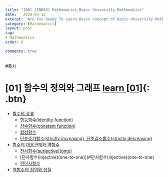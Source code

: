 ```yaml
---
title: "[00] [INDEX] Mathematics_Basic University Mathematics"
date:   2020-03-12
excerpt: "Are You Ready To Learn Basic concept of Basic University Mathematics?"
category: [Mathematics]
layout: post
tag:
- Mathematics
order: 0

comments: true
---
```

#목차

# [01] 함수의 정의와 그래프 [learn [01]](https://yerimoh.github.io//Math1/){: .btn}

- [함수의 종류](#함수의-종류)
  * [항등함수(identity function)](#항등함수(identity-function))
  * [상수함수(constant function)](#상수함수(constant-function))
  * [합성함수](#합성함수)
  * [단조증가함수(strictly increasing), 단조감소함수(strictly decreasing)](#단조증가함수(strictly-increasing),-단조감소함수(strictly-decreasing))
- [함수의 대응관계와 역함수](#함수의-대응관계와-역함수)
  * [전사함수(surjective)(onto)](#전사함수(surjective)(onto))
  * [단사함수(injective)(one-to-one)](#단사함수(injective)(one-to-one)
  * [전단사함수](#전단사함수)
- [역함수의 정의와 성질](#역함수의-정의와-성질)
